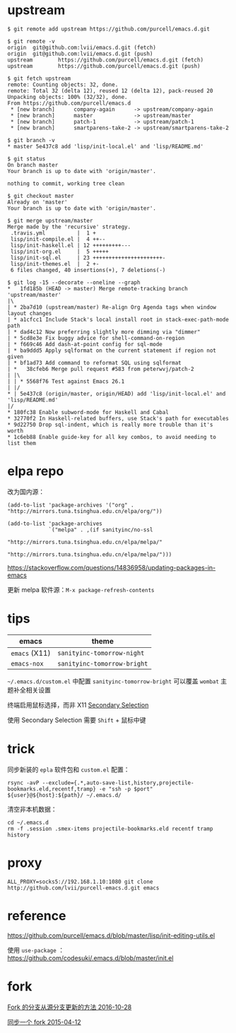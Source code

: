 
# upstream

    $ git remote add upstream https://github.com/purcell/emacs.d.git

    $ git remote -v
    origin  git@github.com:lvii/emacs.d.git (fetch)
    origin  git@github.com:lvii/emacs.d.git (push)
    upstream        https://github.com/purcell/emacs.d.git (fetch)
    upstream        https://github.com/purcell/emacs.d.git (push)

    $ git fetch upstream
    remote: Counting objects: 32, done.
    remote: Total 32 (delta 12), reused 12 (delta 12), pack-reused 20
    Unpacking objects: 100% (32/32), done.
    From https://github.com/purcell/emacs.d
     * [new branch]      company-again      -> upstream/company-again
     * [new branch]      master             -> upstream/master
     * [new branch]      patch-1            -> upstream/patch-1
     * [new branch]      smartparens-take-2 -> upstream/smartparens-take-2

    $ git branch -v
    * master 5e437c8 add 'lisp/init-local.el' and 'lisp/README.md'

    $ git status
    On branch master
    Your branch is up to date with 'origin/master'.

    nothing to commit, working tree clean

    $ git checkout master
    Already on 'master'
    Your branch is up to date with 'origin/master'.

    $ git merge upstream/master
    Merge made by the 'recursive' strategy.
     .travis.yml          |  1 +
     lisp/init-compile.el |  4 ++--
     lisp/init-haskell.el | 12 +++++++++---
     lisp/init-org.el     |  5 +++++
     lisp/init-sql.el     | 23 ++++++++++++++++++++++-
     lisp/init-themes.el  |  2 +-
     6 files changed, 40 insertions(+), 7 deletions(-)

    $ git log -15 --decorate --oneline --graph
    *   1fd185b (HEAD -> master) Merge remote-tracking branch 'upstream/master'
    |\
    | * 2ba7d10 (upstream/master) Re-align Org Agenda tags when window layout changes
    | * a1cfcc1 Include Stack's local install root in stack-exec-path-mode path
    | * dad4c12 Now preferring slightly more dimming via "dimmer"
    | * 5cd8e3e Fix buggy advice for shell-command-on-region
    | * f669c46 Add dash-at-point config for sql-mode
    | * ba9ddd5 Apply sqlformat on the current statement if region not given
    | * bf1ad73 Add command to reformat SQL using sqlformat
    | *   38cfeb6 Merge pull request #583 from peterwvj/patch-2
    | |\
    | | * 5568f76 Test against Emacs 26.1
    | |/
    * | 5e437c8 (origin/master, origin/HEAD) add 'lisp/init-local.el' and 'lisp/README.md'
    |/
    * 180fc38 Enable subword-mode for Haskell and Cabal
    * 32770f2 In Haskell-related buffers, use Stack's path for executables
    * 9d22750 Drop sql-indent, which is really more trouble than it's worth
    * 1c6eb88 Enable guide-key for all key combos, to avoid needing to list them

# elpa repo

改为国内源：

    (add-to-list 'package-archives '("org" . "http://mirrors.tuna.tsinghua.edu.cn/elpa/org/"))

    (add-to-list 'package-archives
                 `("melpa" . ,(if sanityinc/no-ssl
                                  "http://mirrors.tuna.tsinghua.edu.cn/elpa/melpa/"
                                "http://mirrors.tuna.tsinghua.edu.cn/elpa/melpa/")))

https://stackoverflow.com/questions/14836958/updating-packages-in-emacs

更新 melpa 软件源：`M-x package-refresh-contents`


# tips

emacs | theme
----- | -----
`emacs` (X11) | `sanityinc-tomorrow-night`
`emacs-nox` | `sanityinc-tomorrow-bright`

`~/.emacs.d/custom.el` 中配置 `sanityinc-tomorrow-bright` 可以覆盖 `wombat` 主题补全相关设置

终端启用鼠标选择，而非 X11 [Secondary Selection](http://www.cs.man.ac.uk/~chl/secondary-selection.html)

使用 Secondary Selection 需要 `Shift` + 鼠标中键

# trick

同步新装的 `epla` 软件包和 `custom.el` 配置：

    rsync -avP --exclude={.*,auto-save-list,history,projectile-bookmarks.eld,recentf,tramp} -e "ssh -p $port" ${user}@${host}:${path}/ ~/.emacs.d/

清空非本机数据：

    cd ~/.emacs.d
    rm -f .session .smex-items projectile-bookmarks.eld recentf tramp history

# proxy

    ALL_PROXY=socks5://192.168.1.10:1080 git clone http://github.com/lvii/purcell-emacs.d.git emacs

# reference

https://github.com/purcell/emacs.d/blob/master/lisp/init-editing-utils.el

使用 `use-package` ：https://github.com/codesuki/.emacs.d/blob/master/init.el

# fork

[Fork 的分支从源分支更新的方法 2016-10-28](https://github.com/BearRan/CRAnimation/wiki/Fork的分支从源分支更新的方法)

[同步一个 fork 2015-04-12](https://gaohaoyang.github.io/2015/04/12/Syncing-a-fork/)